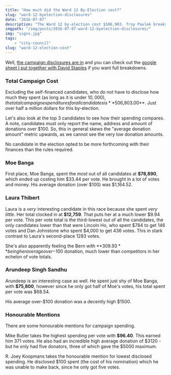 ```yaml
---
title: "How much did the Ward 12 By-Election cost?"
slug: "ward-12-byelection-disclosures"
date: "2016-07-07"
description: "The Ward 12 by-election cost $506,903. Troy Pavlek breaks down some of the highlights from the front-running candidates"
imgpath: "/img/posts/2016-07-07-ward-12-byelection-disclosures/"
img: "signs.jpg"
tags:
    - "city-council"
slug: "ward-12-election-cost"
---
```


Well, [the campaign disclosures are in](http://www.edmonton.ca/city_government/municipal_elections/71817.aspx) and you can
check out the [google sheet I put together with David Staples](https://docs.google.com/spreadsheets/d/1xa1DpEIWiFMVmiWiDHyFXVUtRNrRjcHOdfXqXiFZCmE/edit) if you want full breakdowns.

### Total Campaign Cost

Excluding the self-financed candidates, who do not have to disclose how much they spent (as long as it is under $10,000), the total campaign expenditures
for all candidates is **$506,903.00**. Just over half a million dollars for this by-election.

Let's also look at the top 3 candidates to see how their spending compares. A note, candidates must only report the name, address and amount of donations
over $100. So, this in general skews the "average donation amount" metric upwards, as we cannot see the very low donation amounts.

No candidate in the election opted to be more forthcoming with their finances than the rules required.

### Moe Banga

First place, Moe Banga, spent the *most* out of all candidates at **$78,890**, which ended up costing him $33.44 per vote. He brought in a lot of votes and
money. His average donation (over $100) was $1,164.52.

### Laura Thibert

Laura is a *very* interesting candidate in this race because she spent *very little*. Her total clocked in at **$12,759**. That puts her at a much lower
$9.94 per vote. This per vote total is the third-lowest out of all the candidates, the only candidates lower than that were Lincoln Ho, who spent $784 to get 146 votes
and Dan Johnstone who spent $4,000 to get 436 votes. This in stark contrast to Laura's second-place 1283 votes.

She's also apparently feeling the Bern with **$309.93** being her average over-$100 donation, much lower than competitors in her echelon of vote totals.

### Arundeep Singh Sandhu

Arundeep is an interesting case as well. He spent just shy of Moe Banga, with **$75,800**, however since he only got half of Moe's votes,
his total spent per vote was $68.54.

His average over-$100 donation was a decently high $1500.

### Honourable Mentions

There are some honourable mentions for campaign spending. 

Mike Butler takes the highest spending per vote with **$96.40**. This earned him 371 votes. He also had an incredible high average donation of $3120 - but he only had five donators, three of which gave the $5000 maximum.

R. Joey Koopmans takes the honourable mention for lowest disclosed spending. He disclosed $100 spent (the cost of his nomination) which he was unable to make back, since he only got five votes.


